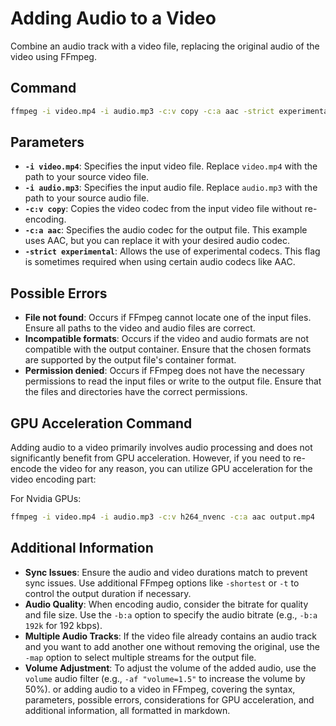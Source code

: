 # Adding Audio to a Video

Combine an audio track with a video file, replacing the original audio of the video using FFmpeg.

## Command

```bash
ffmpeg -i video.mp4 -i audio.mp3 -c:v copy -c:a aac -strict experimental output.mp4
```


## Parameters

- **`-i video.mp4`**: Specifies the input video file. Replace `video.mp4` with the path to your source video file.
- **`-i audio.mp3`**: Specifies the input audio file. Replace `audio.mp3` with the path to your source audio file.
- **`-c:v copy`**: Copies the video codec from the input video file without re-encoding.
- **`-c:a aac`**: Specifies the audio codec for the output file. This example uses AAC, but you can replace it with your desired audio codec.
- **`-strict experimental`**: Allows the use of experimental codecs. This flag is sometimes required when using certain audio codecs like AAC.

## Possible Errors

- **File not found**: Occurs if FFmpeg cannot locate one of the input files. Ensure all paths to the video and audio files are correct.
- **Incompatible formats**: Occurs if the video and audio formats are not compatible with the output container. Ensure that the chosen formats are supported by the output file's container format.
- **Permission denied**: Occurs if FFmpeg does not have the necessary permissions to read the input files or write to the output file. Ensure that the files and directories have the correct permissions.

## GPU Acceleration Command

Adding audio to a video primarily involves audio processing and does not significantly benefit from GPU acceleration. However, if you need to re-encode the video for any reason, you can utilize GPU acceleration for the video encoding part:

For Nvidia GPUs:

```bash
ffmpeg -i video.mp4 -i audio.mp3 -c:v h264_nvenc -c:a aac output.mp4
```


## Additional Information

- **Sync Issues**: Ensure the audio and video durations match to prevent sync issues. Use additional FFmpeg options like `-shortest` or `-t` to control the output duration if necessary.
- **Audio Quality**: When encoding audio, consider the bitrate for quality and file size. Use the `-b:a` option to specify the audio bitrate (e.g., `-b:a 192k` for 192 kbps).
- **Multiple Audio Tracks**: If the video file already contains an audio track and you want to add another one without removing the original, use the `-map` option to select multiple streams for the output file.
- **Volume Adjustment**: To adjust the volume of the added audio, use the `volume` audio filter (e.g., `-af "volume=1.5"` to increase the volume by 50%).
or adding audio to a video in FFmpeg, covering the syntax, parameters, possible errors, considerations for GPU acceleration, and additional information, all formatted in markdown.
